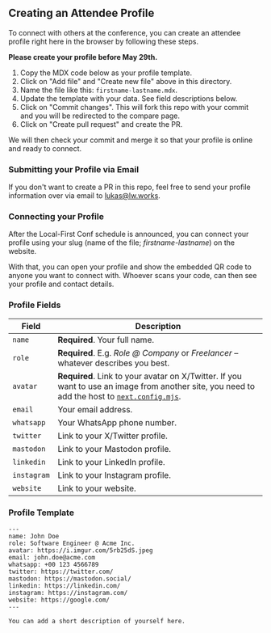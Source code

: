 ## Creating an Attendee Profile

To connect with others at the conference, you can create an attendee profile right here in the browser by following these steps.

**Please create your profile before May 29th.**

1. Copy the MDX code below as your profile template.
2. Click on "Add file" and "Create new file" above in this directory.
3. Name the file like this: `firstname-lastname.mdx`.
4. Update the template with your data. See field descriptions below.
5. Click on "Commit changes". This will fork this repo with your commit and you will be redirected to the compare page.
6. Click on "Create pull request" and create the PR.

We will then check your commit and merge it so that your profile is online and ready to connect.

### Submitting your Profile via Email

If you don't want to create a PR in this repo, feel free to send your profile information over via email to [lukas@lw.works](mailto:lukas@lw.works).

### Connecting your Profile

After the Local-First Conf schedule is announced, you can connect your profile using your slug (name of the file; _firstname-lastname_) on the website.

With that, you can open your profile and show the embedded QR code to anyone you want to connect with. Whoever scans your code, can then see your profile and contact details.

### Profile Fields

| Field       | Description                                                                                                                                                            |
| ----------- | ---------------------------------------------------------------------------------------------------------------------------------------------------------------------- |
| `name`      | **Required**. Your full name.                                                                                                                                          |
| `role`      | **Required**. E.g. _Role @ Company_ or _Freelancer_ – whatever describes you best.                                                                                     |
| `avatar`    | **Required**. Link to your avatar on X/Twitter. If you want to use an image from another site, you need to add the host to [`next.config.mjs`](../../next.config.mjs). |
| `email`     | Your email address.                                                                                                                                                    |
| `whatsapp`  | Your WhatsApp phone number.                                                                                                                                            |
| `twitter`   | Link to your X/Twitter profile.                                                                                                                                        |
| `mastodon`  | Link to your Mastodon profile.                                                                                                                                         |
| `linkedin`  | Link to your LinkedIn profile.                                                                                                                                         |
| `instagram` | Link to your Instagram profile.                                                                                                                                        |
| `website`   | Link to your website.                                                                                                                                                  |

### Profile Template

```
---
name: John Doe
role: Software Engineer @ Acme Inc.
avatar: https://i.imgur.com/5rb25dS.jpeg
email: john.doe@acme.com
whatsapp: +00 123 4566789
twitter: https://twitter.com/
mastodon: https://mastodon.social/
linkedin: https://linkedin.com/
instagram: https://instagram.com/
website: https://google.com/
---

You can add a short description of yourself here.
```
